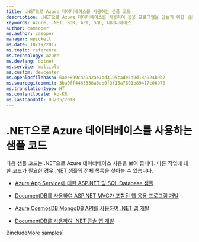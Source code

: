 ```yaml
---
title: .NET으로 Azure 데이터베이스를 사용하는 샘플 코드
description: .NET으로 Azure 데이터베이스를 사용하여 응용 프로그램을 만들기 위한 샘플 코드 얻기
keywords: Azure, .NET, SDK, API, SQL, 데이터베이스
author: camsoper
ms.author: casoper
manager: wpickett
ms.date: 10/19/2017
ms.topic: reference
ms.technology: azure
ms.devlang: dotnet
ms.service: multiple
ms.custom: devcenter
ms.openlocfilehash: 6aee899caa9a2ae7bd3195cade5a9d18a924b9b7
ms.sourcegitcommit: 3ba0ff4463338a0ab0f3f15a7601b89417c06970
ms.translationtype: HT
ms.contentlocale: ko-KR
ms.lasthandoff: 03/05/2018
---
```

# <a name="sample-code-for-using-azure-databases-with-net"></a>.NET으로 Azure 데이터베이스를 사용하는 샘플 코드

다음 샘플 코드는 .NET으로 Azure 데이터베이스 사용을 보여 줍니다. 다른 작업에 대한 코드가 필요한 경우 [.NET 샘플](https://azure.microsoft.com/resources/samples/?term=dotnet)의 전체 목록을 찾아볼 수 있습니다.

- [Azure App Service에 대한 ASP.NET 및 SQL Database 샘플](https://azure.microsoft.com/resources/samples/dotnet-sqldb-tutorial/)

- [DocumentDB를 사용하여 ASP.NET MVC가 포함된 웹 응용 프로그램 개발](https://azure.microsoft.com/resources/samples/documentdb-dotnet-todo-app/)

- [Azure CosmosDB MongoDB API를 사용하여 .NET 앱 개발](https://azure.microsoft.com/resources/samples/azure-cosmos-db-mongodb-dotnet-getting-started/)

- [DocumentDB를 사용하여 .NET 콘솔 앱 개발](https://azure.microsoft.com/resources/samples/documentdb-dotnet-getting-started/)

[!include[More samples](includes/more-samples.md)]
